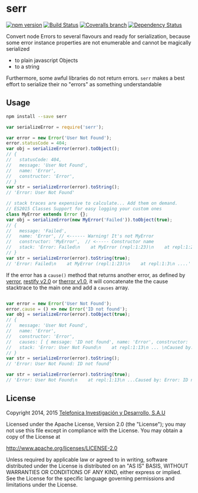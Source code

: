 # serr

[![npm version](https://img.shields.io/npm/v/serr.svg)](http://badge.fury.io/js/serr)
[![Build Status](https://img.shields.io/travis/therror/serr.svg)](https://travis-ci.org/therror/serr)
[![Coveralls branch](https://img.shields.io/coveralls/therror/serr/master.svg)](https://coveralls.io/r/therror/serr?branch=master)
[![Dependency Status](https://img.shields.io/gemnasium/therror/serr.svg)](https://gemnasium.com/therror/serr)

Convert node Errors to several flavours and ready for serialization, because some error instance properties are not enumerable and cannot be magically serialized 
 * to plain javascript Objects
 * to a string
  
Furthermore, some awful libraries do not return errors. `serr` makes a best effort to serialize their no "errors" as something understandable

## Usage
```sh
npm install --save serr
```

```js
var serializeError = require('serr');

var error = new Error('User Not Found');
error.statusCode = 404;
var obj = serializeError(error).toObject();
// { 
//   statusCode: 404,
//   message: 'User Not Found',
//   name: 'Error',
//   constructor: 'Error',
// }
var str = serializeError(error).toString(); 
// 'Error: User Not Found'

// stack traces are expensive to calculate... Add them on demand.
// ES2015 Classes Support for easy logging your custom ones
class MyError extends Error {};
var obj = serializeError(new MyError('Failed')).toObject(true);
// { 
//   message: 'Failed',
//   name: 'Error', // <------ Warning! It's not MyError
//   constructor: 'MyError',  // <----- Constructor name
//   stack: 'Error: Failed\n    at MyError (repl:1:23)\n    at repl:1:26\n    at REPLServer.defaultEval (repl.js:248:27)\n...'
// }
var str = serializeError(error).toString(true); 
// 'Error: Failed\n    at MyError (repl:1:23)\n    at repl:1:3\n ....'
```

If the error has a `cause()` method that returns another error, as defined by [verror](https://github.com/davepacheco/node-verror), [restify v2.0](https://github.com/mcavage/node-restify) or [therror v1.0](https://github.com/therror/therror), it will concatenate the the cause stacktrace to the main one and add a `causes` array.

```js

var error = new Error('User Not Found');
error.cause = () => new Error('ID not found');
var obj = serializeError(error).toObject(true);
// { 
//   message: 'User Not Found',
//   name: 'Error',
//   constructor: 'Error',
//   causes: [ { message: 'ID not found', name: 'Error', constructor: 'Error' } ]
//   stack: 'Error: User Not Found\n    at repl:1:13\n ... \nCaused by: Error: ID not found\n    at Error.error.cause (repl:1:21)\n ...' 
// }
var str = serializeError(error).toString(); 
// 'Error: User Not Found: ID not found'

var str = serializeError(error).toString(true); 
// 'Error: User Not Found\n    at repl:1:13\n ...Caused by: Error: ID not found\n    at Error.error.cause (repl:1:21)\n ...'
```

## License

Copyright 2014, 2015 [Telefonica Investigación y Desarrollo, S.A.U](http://www.tid.es)

Licensed under the Apache License, Version 2.0 (the "License"); you may not use this file except in compliance with the License. You may obtain a copy of the License at

http://www.apache.org/licenses/LICENSE-2.0

Unless required by applicable law or agreed to in writing, software distributed under the License is distributed on an "AS IS" BASIS, WITHOUT WARRANTIES OR CONDITIONS OF ANY KIND, either express or implied. See the License for the specific language governing permissions and limitations under the License.
